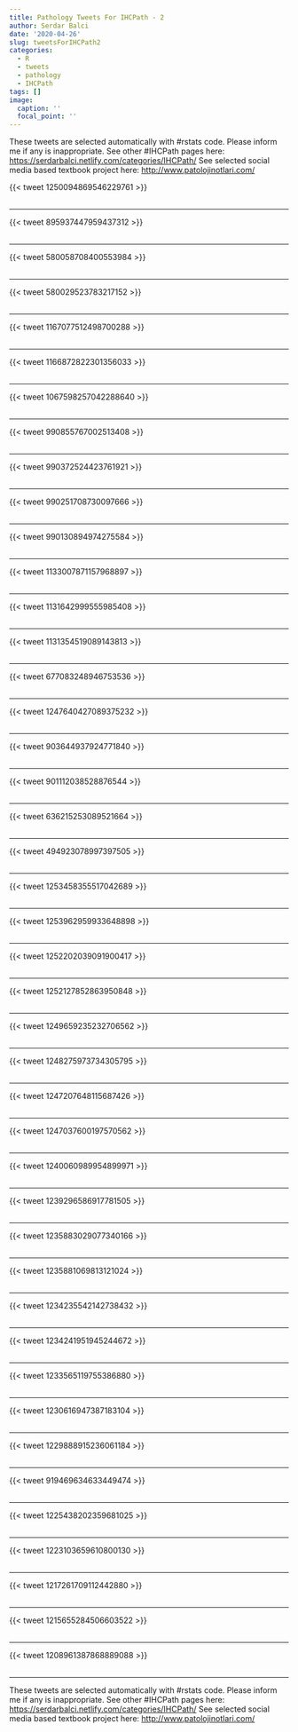 ```yaml
---
title: Pathology Tweets For IHCPath - 2
author: Serdar Balci
date: '2020-04-26'
slug: tweetsForIHCPath2
categories:
  - R
  - tweets
  - pathology
  - IHCPath
tags: []
image:
  caption: ''
  focal_point: ''
---
```



These tweets are selected automatically with #rstats code. Please inform me if any is inappropriate.
See other #IHCPath pages here: https://serdarbalci.netlify.com/categories/IHCPath/ 
See selected social media based textbook project here: http://www.patolojinotlari.com/

{{< tweet 1250094869546229761 >}}
<br>
<br>
<hr>
{{< tweet 895937447959437312 >}}
<br>
<br>
<hr>
{{< tweet 580058708400553984 >}}
<br>
<br>
<hr>
{{< tweet 580029523783217152 >}}
<br>
<br>
<hr>
{{< tweet 1167077512498700288 >}}
<br>
<br>
<hr>
{{< tweet 1166872822301356033 >}}
<br>
<br>
<hr>
{{< tweet 1067598257042288640 >}}
<br>
<br>
<hr>
{{< tweet 990855767002513408 >}}
<br>
<br>
<hr>
{{< tweet 990372524423761921 >}}
<br>
<br>
<hr>
{{< tweet 990251708730097666 >}}
<br>
<br>
<hr>
{{< tweet 990130894974275584 >}}
<br>
<br>
<hr>
{{< tweet 1133007871157968897 >}}
<br>
<br>
<hr>
{{< tweet 1131642999555985408 >}}
<br>
<br>
<hr>
{{< tweet 1131354519089143813 >}}
<br>
<br>
<hr>
{{< tweet 677083248946753536 >}}
<br>
<br>
<hr>
{{< tweet 1247640427089375232 >}}
<br>
<br>
<hr>
{{< tweet 903644937924771840 >}}
<br>
<br>
<hr>
{{< tweet 901112038528876544 >}}
<br>
<br>
<hr>
{{< tweet 636215253089521664 >}}
<br>
<br>
<hr>
{{< tweet 494923078997397505 >}}
<br>
<br>
<hr>
{{< tweet 1253458355517042689 >}}
<br>
<br>
<hr>
{{< tweet 1253962959933648898 >}}
<br>
<br>
<hr>
{{< tweet 1252202039091900417 >}}
<br>
<br>
<hr>
{{< tweet 1252127852863950848 >}}
<br>
<br>
<hr>
{{< tweet 1249659235232706562 >}}
<br>
<br>
<hr>
{{< tweet 1248275973734305795 >}}
<br>
<br>
<hr>
{{< tweet 1247207648115687426 >}}
<br>
<br>
<hr>
{{< tweet 1247037600197570562 >}}
<br>
<br>
<hr>
{{< tweet 1240060989954899971 >}}
<br>
<br>
<hr>
{{< tweet 1239296586917781505 >}}
<br>
<br>
<hr>
{{< tweet 1235883029077340166 >}}
<br>
<br>
<hr>
{{< tweet 1235881069813121024 >}}
<br>
<br>
<hr>
{{< tweet 1234235542142738432 >}}
<br>
<br>
<hr>
{{< tweet 1234241951945244672 >}}
<br>
<br>
<hr>
{{< tweet 1233565119755386880 >}}
<br>
<br>
<hr>
{{< tweet 1230616947387183104 >}}
<br>
<br>
<hr>
{{< tweet 1229888915236061184 >}}
<br>
<br>
<hr>
{{< tweet 919469634633449474 >}}
<br>
<br>
<hr>
{{< tweet 1225438202359681025 >}}
<br>
<br>
<hr>
{{< tweet 1223103659610800130 >}}
<br>
<br>
<hr>
{{< tweet 1217261709112442880 >}}
<br>
<br>
<hr>
{{< tweet 1215655284506603522 >}}
<br>
<br>
<hr>
{{< tweet 1208961387868889088 >}}
<br>
<br>
<hr>


These tweets are selected automatically with #rstats code. Please inform me if any is inappropriate.
See other #IHCPath pages here: https://serdarbalci.netlify.com/categories/IHCPath/ 
See selected social media based textbook project here: http://www.patolojinotlari.com/
